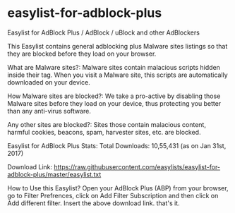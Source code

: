 # easylist-for-adblock-plus
Easylist for AdBlock Plus / AdBlock / uBlock and other AdBlockers

This Easylist contains general adblocking plus Malware sites listings so that they are blocked before they load on your browser.

What are Malware sites?: 
Malware sites contain malacious scripts hidden inside their <body> tag. When you visit a Malware site, this scripts are automatically downloaded on your device.

How Malware sites are blocked?:
We take a pro-active by disabling those Malware sites before they load on your device, thus protecting you better than any anti-virus software.

Any other sites are blocked?:
Sites those contain malacious content, harmful cookies, beacons, spam, harvester sites, etc. are blocked.

Easylist for AdBlock Plus Stats:
Total Downloads: 10,55,431 (as on Jan 31st, 2017)

Download Link:
https://raw.githubusercontent.com/easylists/easylist-for-adblock-plus/master/easylist.txt

How to Use this Easylist?
Open your AdBlock Plus (ABP) from your browser, go to Filter Prefrences, click on Add Filter Subscription and then click on Add different filter. 
Insert the above download link. that's it.
